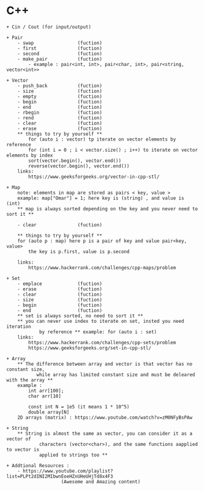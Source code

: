 # C++
    + Cin / Cout (for input/output)

    + Pair
        - swap                (fuction)
        - first               (fuction)
        - second              (fuction)
        - make_pair           (fuction)
            - example : pair<int, int>, pair<char, int>, pair<string, vector<int>>

    + Vector
        - push_back           (fuction)
        - size                (fuction)
        - empty               (fuction)
        - begin               (fuction)
        - end                 (fuction)
        - rbegin              (fuction)
        - rend                (fuction)
        - clear               (fuction)
        - erase               (fuction)
        ** things to try by yourself **
            for (auto i : vector) tp iterate on vector elements by reference
            for (int i = 0 ; i < vector.size() ; i++) to iterate on vector elements by index
            sort(vector.begin(), vector.end())
            reverse(vector.begin(), vector.end())
        links:
            https://www.geeksforgeeks.org/vector-in-cpp-stl/

    + Map
        note: elements in map are stored as pairs < key, value >
        example: map["Omar"] = 1; here key is (string) , and value is (int)
        ** map is always sorted depending on the key and you never need to sort it **

        - clear               (fuction)

        ** things to try by yourself **
        for (auto p : map) here p is a pair of key and value pair<key, value>
            the key is p.first, value is p.second

        links: 
            https://www.hackerrank.com/challenges/cpp-maps/problem

    + Set
        - emplace             (fuction)
        - erase               (fuction)
        - clear               (fuction)
        - size                (fuction)
        - begin               (fuction)
        - end                 (fuction)
        ** set is always sorted, no need to sort it **
        ** you can never use index to iterate on set, insted you need iteration 
                by reference ** example: for (auto i : set)
        links:
            https://www.hackerrank.com/challenges/cpp-sets/problem
            https://www.geeksforgeeks.org/set-in-cpp-stl/

    + Array
        ** The difference between array and vector is that vector has no constant size, 
               while array has limited constant size and must be deleared with the array **
        example : 
            int arr[100]; 
            char arr[10]

            const int N = 1e5 (it means 1 * 10^5)
            double array[N]
        2D arrays (matrix) : https://www.youtube.com/watch?v=zM0NFyBsPAw 
    
    + String
        ** String is almost the same as vector, you can consider it as a vector of 
                characters (vector<char>), and the same functions aapplied to vector is 
                applied to strings too **
    
    + Addtional Resources : 
        - https://www.youtube.com/playlist?list=PLPt2dINI2MIbwnEoeHZnUHeUHjTd8x4F3 
                        (Awesome and Amazing content)

